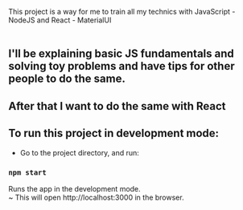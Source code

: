 This project is a way for me to train all my technics with JavaScript - NodeJS and React - MaterialUI <br><br>
## I'll be explaining basic JS fundamentals and solving toy problems and have tips for other people to do the same.
## After that I want to do the same with React


## To run this project in development mode: <br>

- Go to the project directory, and run: <br>

### `npm start`

Runs the app in the development mode.<br>
~ This will open http://localhost:3000 in the browser.
